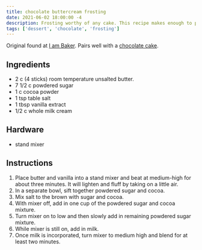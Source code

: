 ```yaml
---
title: chocolate buttercream frosting
date: 2021-06-02 18:00:00 -4
description: Frosting worthy of any cake. This recipe makes enough to plainly dress a cake. If decorations are a must, consider doubling.
tags: ['dessert', 'chocolate', 'frosting']
---
```


Original found at [I am Baker](https://iambaker.net/the-perfect-chocolate-cake/#wprm-recipe-container-68426). Pairs well with a [chocolate cake](../chocolate-cake).

## Ingredients

- 2 c (4 sticks) room temperature unsalted butter.
- 7 1/2 c powdered sugar
- 1 c cocoa powder
- 1 tsp table salt
- 1 tbsp vanilla extract
- 1/2 c whole milk cream

## Hardware

- stand mixer

## Instructions

1. Place butter and vanilla into a stand mixer and beat at medium-high for about three minutes. It will lighten and fluff by taking on a little air.
2. In a separate bowl, sift together powdered sugar and cocoa.
3. Mix salt to the brown with sugar and cocoa.
4. With mixer off, add in one cup of the powdered sugar and cocoa mixture.
5. Turn mixer on to low and then slowly add in remaining powdered sugar mixture.
6. While mixer is still on, add in milk.
7. Once milk is incorporated, turn mixer to medium high and blend for at least two minutes.
